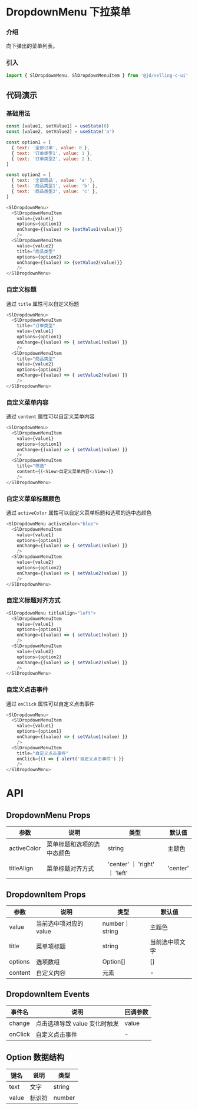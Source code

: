 # DropdownMenu 下拉菜单
### 介绍
向下弹出的菜单列表。
### 引入
```js
import { SlDropdownMenu, SlDropdownMenuItem } from '@jd/selling-c-ui'
```

## 代码演示
### 基础用法
```js
const [value1, setValue1] = useState(0)
const [value2, setValue2] = useState('a')

const option1 = [
  { text: '全部订单', value: 0 },
  { text: '订单类型1', value: 1 },
  { text: '订单类型2', value: 2 },
]

const option2 = [
  { text: '全部商品', value: 'a' },
  { text: '商品类型1', value: 'b' },
  { text: '商品类型2', value: 'c' },
]

<SlDropdownMenu>
  <SlDropdownMenuItem 
    value={value1} 
    options={option1} 
    onChange={(value) => {setValue1(value)}} 
    />
  <SlDropdownMenuItem 
    value={value2} 
    title="商品类型" 
    options={option2} 
    onChange={(value) => {setValue2(value)}} 
    />
</SlDropdownMenu>
```
### 自定义标题
通过 `title` 属性可以自定义标题
```js
<SlDropdownMenu>
  <SlDropdownMenuItem 
    title="订单类型" 
    value={value1} 
    options={option1} 
    onChange={(value) => { setValue1(value) }} 
    />
  <SlDropdownMenuItem 
    title="商品类型" 
    value={value2} 
    options={option2} 
    onChange={(value) => { setValue2(value) }} 
    />
</SlDropdownMenu>
```
### 自定义菜单内容
通过 `content` 属性可以自定义菜单内容
```js
<SlDropdownMenu>
  <SlDropdownMenuItem 
    value={value1} 
    options={option1} 
    onChange={(value) => { setValue1(value) }} 
    />
  <SlDropdownMenuItem 
    title="筛选" 
    content={(<View>自定义菜单内容</View>)} 
    />
</SlDropdownMenu>
```

### 自定义菜单标题颜色
通过 `activeColor` 属性可以自定义菜单标题和选项的选中态颜色
```js
<SlDropdownMenu activeColor="blue">
  <SlDropdownMenuItem 
    value={value1} 
    options={option1} 
    onChange={(value) => { setValue1(value) }} 
    />
  <SlDropdownMenuItem 
    value={value2} 
    options={option2} 
    onChange={(value) => { setValue2(value) }} 
    />
</SlDropdownMenu>
```

### 自定义标题对齐方式
```js
<SlDropdownMenu titleAlign="left">
  <SlDropdownMenuItem 
    value={value1} 
    options={option1} 
    onChange={(value) => { setValue1(value) }} 
    />
  <SlDropdownMenuItem 
    value={value2} 
    options={option2} 
    onChange={(value) => { setValue2(value) }} 
    />
</SlDropdownMenu>
```
### 自定义点击事件
通过 `onClick` 属性可以自定义点击事件
```js
<SlDropdownMenu>
  <SlDropdownMenuItem 
    value={value1} 
    options={option1} 
    onChange={(value) => { setValue1(value) }} 
    />
  <SlDropdownMenuItem 
    title="自定义点击事件" 
    onClick={() => { alert('自定义点击事件') }} 
    />
</SlDropdownMenu>
```
# API
## DropdownMenu Props
|  参数   | 说明  | 类型 | 默认值 |
|  ----  | ----  | ---- | ---- |
| activeColor | 菜单标题和选项的选中态颜色 | string | 主题色 |
| titleAlign | 菜单标题对齐方式 | 'center' ｜ 'right' ｜ 'left' | 'center' |

## DropdownItem Props
|  参数   | 说明  | 类型 | 默认值 |
|  ----  | ----  | ---- | ---- |
| value | 当前选中项对应的 value | number｜string | 主题色 |
| title | 菜单项标题 | 	string | 当前选中项文字 |
| options | 选项数组 | 	Option[] | [] |
| content | 自定义内容 | 	元素 | - |

## DropdownItem Events
|  事件名   | 说明  | 回调参数 |
|  ----  | ----  | ---- |
| change | 点击选项导致 value 变化时触发 | value |
| onClick | 自定义点击事件 | - |

## Option 数据结构
|  键名   | 说明  | 类型 |
|  ----  | ----  | ---- |
| text | 文字 | string | 
| value | 标识符 | number | string |
